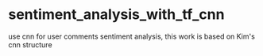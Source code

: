 # sentiment_analysis_with_tf_cnn

use cnn for user comments sentiment analysis, this work is based on Kim's cnn structure

